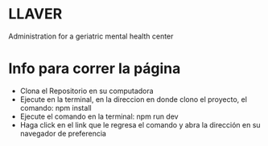 # LLAVER
Administration for a geriatric mental health center
# Info para correr la página 

* Clona el Repositorio en su computadora
* Ejecute en la terminal, en la direccion en donde clono el proyecto, el comando: npm install
* Ejecute el comando en la terminal: npm run dev
* Haga click en el link que le regresa el comando y abra la dirección en su navegador de preferencia
